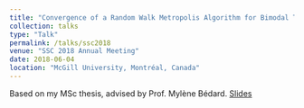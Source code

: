 ```yaml
---
title: "Convergence of a Random Walk Metropolis Algorithm for Bimodal Target Distribution"
collection: talks
type: "Talk"
permalink: /talks/ssc2018
venue: "SSC 2018 Annual Meeting"
date: 2018-06-04
location: "McGill University, Montréal, Canada"
---
```


Based on my MSc thesis, advised by Prof. Mylène Bédard.
[Slides](https://mic-lalancette.github.io/files/PresentationSSC2018.pdf)
